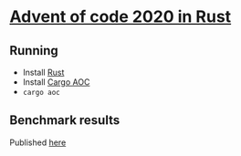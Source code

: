 # [Advent of code 2020 in Rust](https://github.com/ekroon/adventofcode2020/)

## Running

* Install [Rust](https://www.rust-lang.org/tools/install) 
* Install [Cargo AOC](https://github.com/gobanos/cargo-aoc) 
* `cargo aoc`

## Benchmark results
Published [here](https://ekroon.github.io/adventofcode2020/report/)
